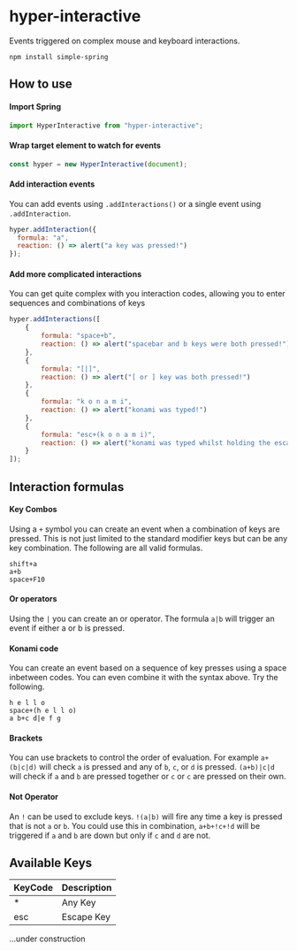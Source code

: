 # hyper-interactive
Events triggered on complex mouse and keyboard interactions.

    npm install simple-spring

## How to use

#### Import Spring

```js
import HyperInteractive from "hyper-interactive";
```

#### Wrap target element to watch for events

```js
const hyper = new HyperInteractive(document);
```

#### Add interaction events

You can add events using `.addInteractions()` or a single event using `.addInteraction`.

```js
hyper.addInteraction({
  formula: "a",
  reaction: () => alert("a key was pressed!")
});
```

#### Add more complicated interactions

You can get quite complex with you interaction codes, allowing you to enter sequences and combinations of keys

```js
hyper.addInteractions([
	{
		formula: "space+b",
		reaction: () => alert("spacebar and b keys were both pressed!")
	},
	{
		formula: "[|]",
		reaction: () => alert("[ or ] key was both pressed!")
	},
	{
		formula: "k o n a m i",
		reaction: () => alert("konami was typed!")
	},
	{
		formula: "esc+(k o n a m i)",
		reaction: () => alert("konami was typed whilst holding the escape key!")
	}
]);
```

## Interaction formulas

#### Key Combos

Using a `+` symbol you can create an event when a combination of keys are pressed. This is not just limited to the standard modifier keys but can be any key combination. The following are all valid formulas.

```
shift+a
a+b
space+F10
```

#### Or operators

Using the `|` you can create an or operator. The formula `a|b` will trigger an event if either a or b is pressed.

#### Konami code

You can create an event based on a sequence of key presses using a space ` ` inbetween codes. You can even combine it with the syntax above. Try the following.

```
h e l l o
space+(h e l l o)
a b+c d|e f g
```

#### Brackets

You can use brackets to control the order of evaluation.
For example `a+(b|c|d)` will check `a` is pressed and any of `b`, `c`, or `d` is pressed.
`(a+b)|c|d` will check if `a` and `b` are pressed together or `c` or `c` are pressed on their own.

#### Not Operator

An `!` can be used to exclude keys. `!(a|b)` will fire any time a key is pressed that is not `a` or `b`. You could use this in combination, `a+b+!c+!d` will be triggered if `a` and `b` are down but only if `c` and `d` are not.

## Available Keys

| KeyCode | Description |
| ----------- | ----------- |
| * | Any Key |
| esc | Escape Key |

...under construction